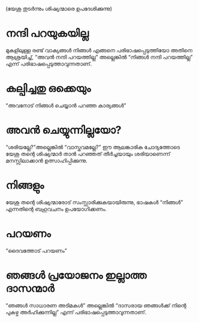 (യേശു തുടർന്നും ശിഷ്യന്മാരെ ഉപദേശിക്കുന്നു)
# നന്ദി പറയുകയില്ല
മുകളിലുള്ള രണ്ട് വാക്യങ്ങൾ നിങ്ങൾ എങ്ങനെ പരിഭാഷപ്പെടുത്തിയോ അതിനെ ആശ്രയിച്ച്, “അവൻ നന്ദി പറയത്തില്ല” അല്ലെങ്കിൽ “നിങ്ങൾ നന്ദി പറയത്തില്ല” എന്ന് പരിഭാഷപ്പെടുത്താവുന്നതാണ്.
# കല്പിച്ചതു ഒക്കെയും
“അവനോട് നിങ്ങൾ ചെയ്യാൻ പറഞ്ഞ കാര്യങ്ങൾ”
# അവൻ ചെയ്യുന്നില്ലയോ?
“ശരിയല്ലേ?”അല്ലെങ്കിൽ “വാസ്തവമല്ലേ?” ഈ ആലങ്കാരിക ചോദ്യത്തോടെ യേശു തന്റെ ശിഷ്യന്മാർ താൻ പറഞ്ഞത് തീർച്ചയായും ശരിയാണെന്ന് മനസ്സിലാക്കാൻ ഉത്സാഹിപ്പിക്കുന്നു.
# നിങ്ങളും
യേശു തന്റെ ശിഷ്യന്മാരോട് സംസ്സാരിക്കുകയായിരുന്നു, ഭാഷകൾ “നിങ്ങൾ” എന്നതിന്റെ ബഹുവചനം ഉപയോഗിക്കണം.
# പറയണം
“ദൈവത്തോട് പറയണം”
# ഞങ്ങൾ പ്രയോജനം ഇല്ലാത്ത ദാസന്മാർ
“ഞങ്ങൾ സാധാരണ അടിമകൾ” അല്ലെങ്കിൽ “ദാസരായ ഞങ്ങൾക്ക് നിന്റെ പുകഴ്ച അർഹിക്കുന്നില്ല” എന്ന് പരിഭാഷപ്പെടുത്താവുന്നതാണ്.
